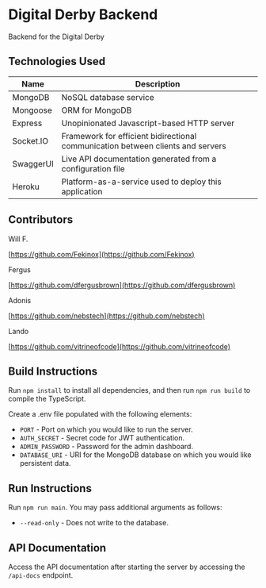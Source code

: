 # Digital Derby Backend

Backend for the Digital Derby 

## Technologies Used


| Name      | Description
|-----------|---------------------------------------------------------------------------------|
| MongoDB   | NoSQL database service                                                          |
| Mongoose  | ORM for MongoDB                                                                 |
| Express   | Unopinionated Javascript-based HTTP server                                      |
| Socket.IO | Framework for efficient bidirectional communication between clients and servers |
| SwaggerUI | Live API documentation generated from a configuration file                      |
| Heroku    | Platform-as-a-service used to deploy this application                           |


## Contributors
Will F. 

[https://github.com/Fekinox](https://github.com/Fekinox)

Fergus  

[https://github.com/dfergusbrown](https://github.com/dfergusbrown)

Adonis 

[https://github.com/nebstech](https://github.com/nebstech)

Lando 

[https://github.com/vitrineofcode](https://github.com/vitrineofcode)


## Build Instructions

Run `npm install` to install all dependencies, and then run `npm run build` to compile the TypeScript.

Create a .env file populated with the following elements:
* `PORT` - Port on which you would like to run the server.
* `AUTH_SECRET` - Secret code for JWT authentication.
* `ADMIN_PASSWORD` - Password for the admin dashboard.
* `DATABASE_URI` - URI for the MongoDB database on which you would like persistent data.

## Run Instructions

Run `npm run main`. You may pass additional arguments as follows:
* `--read-only` - Does not write to the database.

## API Documentation

Access the API documentation after starting the server by accessing the `/api-docs` endpoint.
